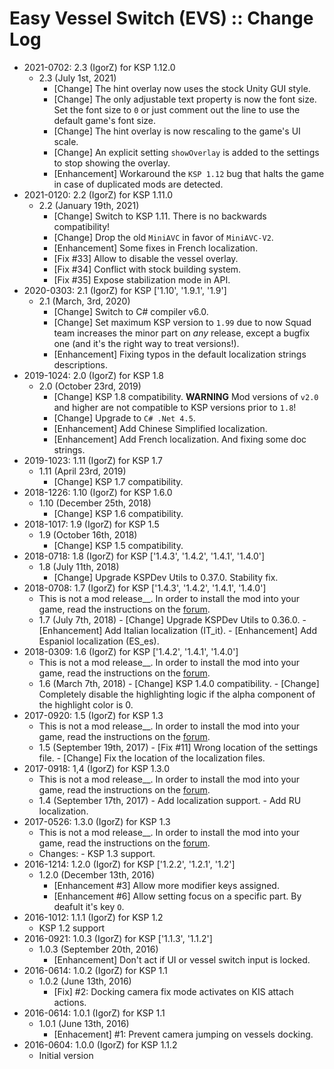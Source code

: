 # Easy Vessel Switch (EVS) :: Change Log

* 2021-0702: 2.3 (IgorZ) for KSP 1.12.0
	+ 2.3 (July 1st, 2021)
		- [Change] The hint overlay now uses the stock Unity GUI style.
		- [Change] The only adjustable text property is now the font size. Set the font size to `0` or just comment out the line to use the default game's font size.
		- [Change] The hint overlay is now rescaling to the game's UI scale.
		- [Change] An explicit setting `showOverlay` is added to the settings to stop showing the overlay.
		- [Enhancement] Workaround the `KSP 1.12` bug that halts the game in case of duplicated mods are detected.
* 2021-0120: 2.2 (IgorZ) for KSP 1.11.0
	+ 2.2 (January 19th, 2021)
		- [Change] Switch to KSP 1.11. There is no backwards compatibility!
		- [Change] Drop the old `MiniAVC` in favor of `MiniAVC-V2`.
		- [Enhancement] Some fixes in French localization.
		- [Fix #33] Allow to disable the vessel overlay.
		- [Fix #34] Conflict with stock building system.
		- [Fix #35] Expose stabilization mode in API.
* 2020-0303: 2.1 (IgorZ) for KSP ['1.10', '1.9.1', '1.9']
	+ 2.1 (March, 3rd, 2020)
		- [Change] Switch to C# compiler v6.0.
		- [Change] Set maximum KSP version to `1.99` due to now Squad team increases the minor part on _any_ release, except a bugfix one (and it's the right way to treat versions!).
		- [Enhancement] Fixing typos in the default localization strings descriptions.
* 2019-1024: 2.0 (IgorZ) for KSP 1.8
	+ 2.0 (October 23rd, 2019)
		- [Change] KSP 1.8 compatibility. __WARNING__ Mod versions of `v2.0` and higher are not compatible to KSP versions prior to `1.8`!
		- [Change] Upgrade to `C# .Net 4.5`.
		- [Enhancement] Add Chinese Simplified localization.
		- [Enhancement] Add French localization. And fixing some doc strings.
* 2019-1023: 1.11 (IgorZ) for KSP 1.7
	+ 1.11 (April 23rd, 2019)
		- [Change] KSP 1.7 compatibility.
* 2018-1226: 1.10 (IgorZ) for KSP 1.6.0
	+ 1.10 (December 25th, 2018)
		- [Change] KSP 1.6 compatibility.
* 2018-1017: 1.9 (IgorZ) for KSP 1.5
	+ 1.9 (October 16th, 2018)
		- [Change] KSP 1.5 compatibility.
* 2018-0718: 1.8 (IgorZ) for KSP ['1.4.3', '1.4.2', '1.4.1', '1.4.0']
	+ 1.8 (July 11th, 2018)
		- [Change] Upgrade KSPDev Utils to 0.37.0. Stability fix.
* 2018-0708: 1.7 (IgorZ) for KSP ['1.4.3', '1.4.2', '1.4.1', '1.4.0']
	+ This is not a mod release__. In order to install the mod into your game, read the instructions on the [forum](http://forum.kerbalspaceprogram.com/index.php?/topic/141180-13-easy-vessel-switch-evs-v130).
	+ 1.7 (July 7th, 2018)
			- [Change] Upgrade KSPDev Utils to 0.36.0.
			- [Enhancement] Add Italian localization (IT_it).
			- [Enhancement] Add Espaniol localization (ES_es).
* 2018-0309: 1.6 (IgorZ) for KSP ['1.4.2', '1.4.1', '1.4.0']
	+ This is not a mod release__. In order to install the mod into your game, read the instructions on the [forum](http://forum.kerbalspaceprogram.com/index.php?/topic/141180-13-easy-vessel-switch-evs-v130).
	+ 1.6 (March 7th, 2018)
			- [Change] KSP 1.4.0 compatibility.
			- [Change] Completely disable the highlighting logic if the alpha component of the highlight color is 0.
* 2017-0920: 1.5 (IgorZ) for KSP 1.3
	+ This is not a mod release__. In order to install the mod into your game, read the instructions on the [forum](http://forum.kerbalspaceprogram.com/index.php?/topic/141180-13-easy-vessel-switch-evs-v130).
	+ 1.5 (September 19th, 2017)
			- [Fix #11] Wrong location of the settings file.
			- [Change] Fix the location of the localization files.
* 2017-0918: 1,4 (IgorZ) for KSP 1.3.0
	+ This is not a mod release__. In order to install the mod into your game, read the instructions on the [forum](http://forum.kerbalspaceprogram.com/index.php?/topic/141180-13-easy-vessel-switch-evs-v130).
	+ 1.4 (September 17th, 2017)
			- Add localization support.
			- Add RU localization.
* 2017-0526: 1.3.0 (IgorZ) for KSP 1.3
	+ This is not a mod release__. In order to install the mod into your game, read the instructions on the [forum](http://forum.kerbalspaceprogram.com/index.php?/topic/141180-13-easy-vessel-switch-evs-v130).
	+ Changes:
			- KSP 1.3 support.
* 2016-1214: 1.2.0 (IgorZ) for KSP ['1.2.2', '1.2.1', '1.2']
	+ 1.2.0 (December 13th, 2016)
		- [Enhancement #3] Allow more modifier keys assigned.
		- [Enhancement #6] Allow setting focus on a specific part. By deafult it's key `O`.
* 2016-1012: 1.1.1 (IgorZ) for KSP 1.2
	+ KSP 1.2 support
* 2016-0921: 1.0.3 (IgorZ) for KSP ['1.1.3', '1.1.2']
	+ 1.0.3 (September 20th, 2016)
		- [Enhancement] Don't act if UI or vessel switch input is locked.
* 2016-0614: 1.0.2 (IgorZ) for KSP 1.1
	+ 1.0.2 (June 13th, 2016)
		- [Fix] #2: Docking camera fix mode activates on KIS attach actions.
* 2016-0614: 1.0.1 (IgorZ) for KSP 1.1
	+ 1.0.1 (June 13th, 2016)
		- [Enhacement] #1: Prevent camera jumping on vessels docking.
* 2016-0604: 1.0.0 (IgorZ) for KSP 1.1.2
	+ Initial version
